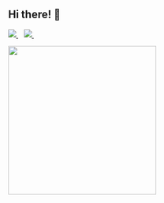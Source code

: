 <h2>
  Hi there! 👋
</h2>

<p>
  <a href="https://www.linkedin.com/in/leandro-labella/" target="_blank">
    <img src="https://img.shields.io/badge/linkedin-%230077B5.svg?&style=for-the-badge&logo=linkedin&logoColor=white" / target"_blank">
  </a>&nbsp;&nbsp;
  <a href="mailto:leandro.silva.0744@gmail.com" target="_blank">
    <img src="https://img.shields.io/badge/Gmail-D14836?style=for-the-badge&logo=gmail&logoColor=white" / target"_blank">
  </a>&nbsp;&nbsp;
</p>

<a href="#"><img src="https://github-readme-stats.vercel.app/api/top-langs/?username=leandrolabella&layout=compact&theme=dark" width="300"></a>
